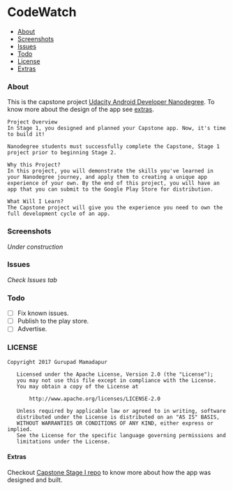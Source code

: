 
CodeWatch
=========
* [About](#about)
* [Screenshots](#screenshots)
* [Issues](#issues)
* [Todo](#todo)
* [License](#license)
* [Extras](#extras)

### About
This is the capstone project [Udacity Android Developer Nanodegree]. To
know more about the design of the app see [extras](#extras).

```
Project Overview
In Stage 1, you designed and planned your Capstone app. Now, it's time to build it!

Nanodegree students must successfully complete the Capstone, Stage 1 project prior to beginning Stage 2.

Why this Project?
In this project, you will demonstrate the skills you've learned in your Nanodegree journey, and apply them to creating a unique app experience of your own. By the end of this project, you will have an app that you can submit to the Google Play Store for distribution.

What Will I Learn?
The Capstone project will give you the experience you need to own the full development cycle of an app.
```

### Screenshots

*Under construction*

### Issues

*Check Issues tab*

### Todo

 - [ ] Fix known issues.
 - [ ] Publish to the play store.
 - [ ] Advertise.

### LICENSE

```
Copyright 2017 Gurupad Mamadapur

   Licensed under the Apache License, Version 2.0 (the "License");
   you may not use this file except in compliance with the License.
   You may obtain a copy of the License at

       http://www.apache.org/licenses/LICENSE-2.0

   Unless required by applicable law or agreed to in writing, software
   distributed under the License is distributed on an "AS IS" BASIS,
   WITHOUT WARRANTIES OR CONDITIONS OF ANY KIND, either express or implied.
   See the License for the specific language governing permissions and
   limitations under the License.
 ```

#### Extras

Checkout [Capstone Stage I repo](https://github.com/Protino/Capstone-Project) to know more about how the app was designed and built.


  [Udacity Android Developer Nanodegree]:https://www.udacity.com/degrees/android-developer-nanodegree-by-google--nd801

